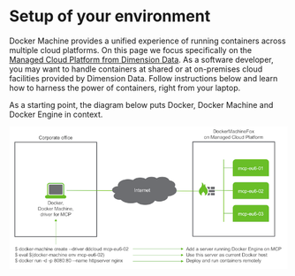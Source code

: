 # Setup of your environment

Docker Machine provides a unified experience of running containers across multiple cloud platforms. On this page we focus specifically on the [Managed Cloud Platform from Dimension Data](http://cloud.dimensiondata.com/eu/en/). As a software developer, you may want to handle containers at shared or at on-premises cloud facilities provided by Dimension Data. Follow instructions below and learn how to harness the power of containers, right from your laptop.

As a starting point, the diagram below puts Docker, Docker Machine and Docker Engine in context.

![Architecture](architecture.png)

